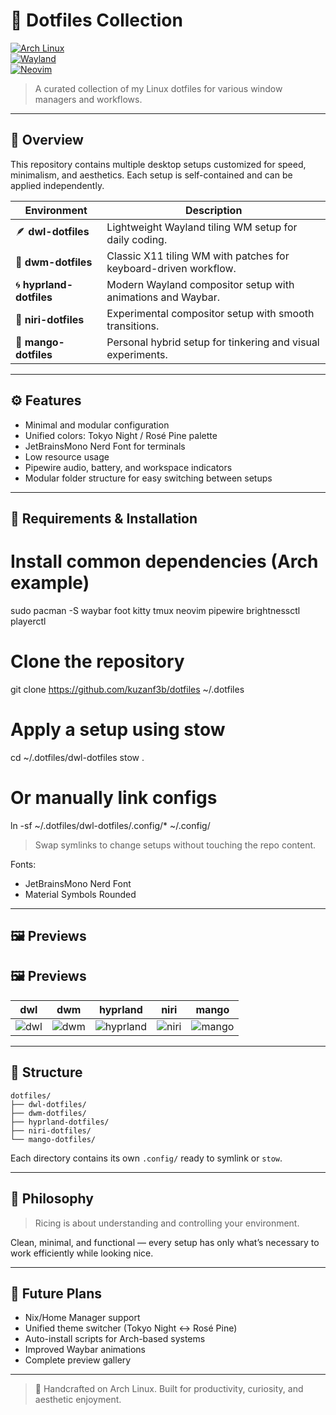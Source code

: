 # 🌌 Dotfiles Collection

[![Arch Linux](https://img.shields.io/badge/OS-ArchLinux-blue?logo=archlinux)](https://archlinux.org/)  
[![Wayland](https://img.shields.io/badge/Display%20Server-Wayland-brightgreen)](https://wayland.freedesktop.org/)  
[![Neovim](https://img.shields.io/badge/Editor-Neovim-green?logo=neovim)](https://neovim.io/)

> A curated collection of my Linux dotfiles for various window managers and workflows.

---

## 🧠 Overview

This repository contains multiple desktop setups customized for speed, minimalism, and aesthetics. Each setup is self-contained and can be applied independently.

| Environment | Description |
|------------|------------|
| 🪶 **dwl-dotfiles** | Lightweight Wayland tiling WM setup for daily coding. |
| 🧱 **dwm-dotfiles** | Classic X11 tiling WM with patches for keyboard-driven workflow. |
| 🌀 **hyprland-dotfiles** | Modern Wayland compositor setup with animations and Waybar. |
| 🧩 **niri-dotfiles** | Experimental compositor setup with smooth transitions. |
| 🍋 **mango-dotfiles** | Personal hybrid setup for tinkering and visual experiments. |

---

## ⚙️ Features

- Minimal and modular configuration  
- Unified colors: Tokyo Night / Rosé Pine palette  
- JetBrainsMono Nerd Font for terminals  
- Low resource usage  
- Pipewire audio, battery, and workspace indicators  
- Modular folder structure for easy switching between setups  

---

## 🧰 Requirements & Installation

# Install common dependencies (Arch example)
sudo pacman -S waybar foot kitty tmux neovim pipewire brightnessctl playerctl

# Clone the repository
git clone https://github.com/kuzanf3b/dotfiles ~/.dotfiles

# Apply a setup using stow
cd ~/.dotfiles/dwl-dotfiles
stow .

# Or manually link configs
ln -sf ~/.dotfiles/dwl-dotfiles/.config/* ~/.config/

> Swap symlinks to change setups without touching the repo content.

Fonts:  
- JetBrainsMono Nerd Font  
- Material Symbols Rounded  

---

## 🖼️ Previews

## 🖼️ Previews

| dwl | dwm | hyprland | niri | mango |
|-----|-----|----------|------|-------|
| ![dwl](dwl-dotfiles/preview.png) | ![dwm](dwm-dotfiles/preview.png) | ![hyprland](hyprland-dotfiles/preview.png) | ![niri](niri-dotfiles/preview.png) | ![mango](mango-dotfiles/preview.png) |

---

## 🧬 Structure

```
dotfiles/
├── dwl-dotfiles/
├── dwm-dotfiles/
├── hyprland-dotfiles/
├── niri-dotfiles/
└── mango-dotfiles/
```

Each directory contains its own `.config/` ready to symlink or `stow`.

---

## 🧤 Philosophy

> Ricing is about understanding and controlling your environment.  

Clean, minimal, and functional — every setup has only what’s necessary to work efficiently while looking nice.

---

## 🚧 Future Plans

- Nix/Home Manager support  
- Unified theme switcher (Tokyo Night ↔ Rosé Pine)  
- Auto-install scripts for Arch-based systems  
- Improved Waybar animations  
- Complete preview gallery  

---

> 🩵 Handcrafted on Arch Linux. Built for productivity, curiosity, and aesthetic enjoyment.
